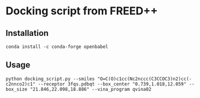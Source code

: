 # Docking script from FREED++

## Installation
```conda install -c conda-forge openbabel```

## Usage
```python docking_script.py --smiles "O=C(O)c1cc(Nc2nccc(C3CCOC3)n2)cc(-c2nnco2)c1" --receptor 3fqs.pdbqt --box_center "0.739,1.018,12.059" --box_size "21.846,22.098,18.886" --vina_program qvina02```
